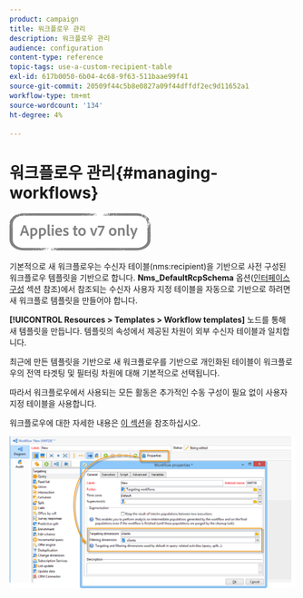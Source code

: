 ```yaml
---
product: campaign
title: 워크플로우 관리
description: 워크플로우 관리
audience: configuration
content-type: reference
topic-tags: use-a-custom-recipient-table
exl-id: 617b0050-6b04-4c68-9f63-511baae99f41
source-git-commit: 20509f44c5b8e0827a09f44dffdf2ec9d11652a1
workflow-type: tm+mt
source-wordcount: '134'
ht-degree: 4%

---
```


# 워크플로우 관리{#managing-workflows}

![](../../assets/v7-only.svg)

기본적으로 새 워크플로우는 수신자 테이블(nms:recipient)을 기반으로 사전 구성된 워크플로우 템플릿을 기반으로 합니다. **Nms_DefaultRcpSchema** 옵션([인터페이스 구성](../../configuration/using/configuring-the-interface.md) 섹션 참조)에서 참조되는 수신자 사용자 지정 테이블을 자동으로 기반으로 하려면 새 워크플로 템플릿을 만들어야 합니다.

**[!UICONTROL Resources > Templates > Workflow templates]** 노드를 통해 새 템플릿을 만듭니다. 템플릿의 속성에서 제공된 차원이 외부 수신자 테이블과 일치합니다.

최근에 만든 템플릿을 기반으로 새 워크플로우를 기반으로 개인화된 테이블이 워크플로우의 전역 타겟팅 및 필터링 차원에 대해 기본적으로 선택됩니다.

따라서 워크플로우에서 사용되는 모든 활동은 추가적인 수동 구성이 필요 없이 사용자 지정 테이블을 사용합니다.

워크플로우에 대한 자세한 내용은 [이 섹션](../../workflow/using/about-workflows.md)을 참조하십시오.

![](assets/cfg_external_table_workflow.png)
